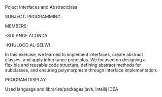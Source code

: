 Poject Interfaces and Abstractclass

SUBJECT: PROGRAMMING

MEMBERS:

-SOLANGE ACONDA

-KHULOOD AL-SELWI

In this exercise, we learned to implement interfaces, create abstract classes,
and apply inheritance principles. We focused on designing a flexible and reusable code structure,
defining abstract methods for subclasses, and ensuring polymorphism through interface implementation.

PROGRAM DISPLAY

Used language and libraries/packages:java, Intellij IDEA

